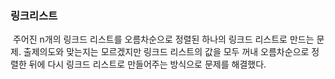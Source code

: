 ### 링크리스트
​
주어진 n개의 링크드 리스트를 오름차순으로 정렬된 하나의 링크드 리스트로 만드는 문제. 출제의도와 맞는지는 모르겠지만 링크드 리스트의 값을 모두 꺼내 오름차순으로 정렬한 뒤에 다시 링크드 리스트로 만들어주는 방식으로 문제를 해결했다.